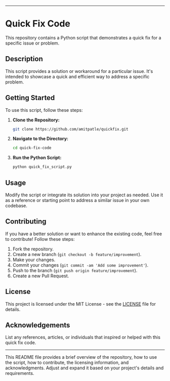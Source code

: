 

---

# Quick Fix Code

This repository contains a Python script that demonstrates a quick fix for a specific issue or problem.

## Description

This script provides a solution or workaround for a particular issue. It's intended to showcase a quick and efficient way to address a specific problem.

## Getting Started

To use this script, follow these steps:

1. **Clone the Repository:**
   ```bash
   git clone https://github.com/amitpatle/quickfix.git
   ```

2. **Navigate to the Directory:**
   ```bash
   cd quick-fix-code
   ```

3. **Run the Python Script:**
   ```bash
   python quick_fix_script.py
   ```

## Usage

Modify the script or integrate its solution into your project as needed. Use it as a reference or starting point to address a similar issue in your own codebase.

## Contributing

If you have a better solution or want to enhance the existing code, feel free to contribute! Follow these steps:

1. Fork the repository.
2. Create a new branch (`git checkout -b feature/improvement`).
3. Make your changes.
4. Commit your changes (`git commit -am 'Add some improvement'`).
5. Push to the branch (`git push origin feature/improvement`).
6. Create a new Pull Request.

## License

This project is licensed under the MIT License - see the [LICENSE](LICENSE) file for details.

## Acknowledgements

List any references, articles, or individuals that inspired or helped with this quick fix code.

---

This README file provides a brief overview of the repository, how to use the script, how to contribute, the licensing information, and acknowledgments. Adjust and expand it based on your project's details and requirements.
